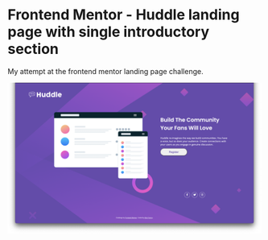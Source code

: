 # Frontend Mentor - Huddle landing page with single introductory section

My attempt at the frontend mentor landing page challenge.

![Screenshot](preview.png)